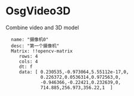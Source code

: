 # OsgVideo3D
Combine video and 3D model

      name: "摄像机0"
      desc: "第一个摄像机"
      Matrix: !!opencv-matrix
         rows: 4
         cols: 4
         dt: f
         data: [ 0.230535,-0.973064,5.55112e-17,0,
                 0.226372,0.0536314,0.972563,0,
                 -0.946366,-0.22421,0.232639,0,
                 714.885,256.973,356.22,1  ]